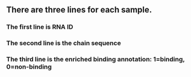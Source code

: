 ## There are three lines for each sample.

### The first line is RNA ID
### The second line is the chain sequence
### The third line is the enriched binding annotation: 1=binding, 0=non-binding
